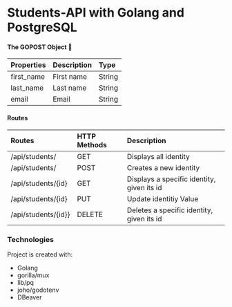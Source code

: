 # Students-API with Golang and PostgreSQL

#### The GOPOST Object 🍵
| Properties | Description | Type  |
|:----------- |:---------------|:--------|
|first_name| First name | String| 
|last_name| Last name | String |
|email| Email | String | 

#### Routes 
| Routes | HTTP Methods| Description
|:------- |:---------------|:--------------
| /api/students/     | GET                  | Displays all identity
| /api/students/      | POST               | Creates a new identity
| /api/students/{id}| GET     | Displays a specific identity, given its id
| /api/students/{id}| PUT  | Update identitiy Value
| /api/students/{id}}| DELETE | Deletes a specific identity, given its id
	
### Technologies
Project is created with:

* Golang 
* gorilla/mux 
* lib/pq  
* joho/godotenv 
* DBeaver